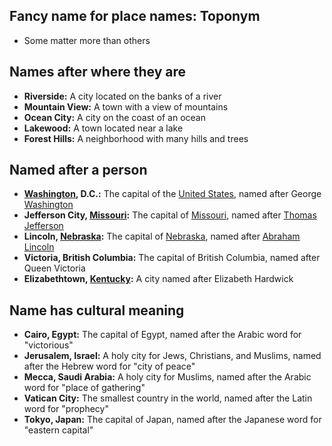 ## Fancy name for place names: Toponym
- Some matter more than others
## Names after where they are

- **Riverside:** A city located on the banks of a river
- **Mountain View:** A town with a view of mountains
- **Ocean City:** A city on the coast of an ocean
- **Lakewood:** A town located near a lake
- **Forest Hills:** A neighborhood with many hills and trees

## Named after a person

- **[Washington](./../washington/), D.C.:** The capital of the [United States](./../united-states/), named after George [Washington](./../washington/)
- **Jefferson City, [Missouri](./../missouri/):** The capital of [Missouri](./../missouri/), named after [Thomas Jefferson](./../thomas-jefferson/)
- **Lincoln, [Nebraska](./../nebraska/):** The capital of [Nebraska](./../nebraska/), named after [Abraham Lincoln](./../abraham-lincoln/)
- **Victoria, British Columbia:** The capital of British Columbia, named after Queen Victoria
- **Elizabethtown, [Kentucky](./../kentucky/):** A city named after Elizabeth Hardwick

## Name has cultural meaning

- **Cairo, Egypt:** The capital of Egypt, named after the Arabic word for "victorious"
- **Jerusalem, Israel:** A holy city for Jews, Christians, and Muslims, named after the Hebrew word for "city of peace"
- **Mecca, Saudi Arabia:** A holy city for Muslims, named after the Arabic word for "place of gathering"
- **Vatican City:** The smallest country in the world, named after the Latin word for "prophecy"
- **Tokyo, Japan:** The capital of Japan, named after the Japanese word for "eastern capital"